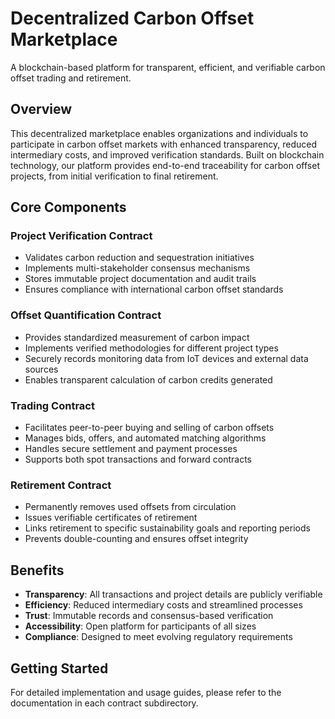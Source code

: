 # Decentralized Carbon Offset Marketplace

A blockchain-based platform for transparent, efficient, and verifiable carbon offset trading and retirement.

## Overview

This decentralized marketplace enables organizations and individuals to participate in carbon offset markets with enhanced transparency, reduced intermediary costs, and improved verification standards. Built on blockchain technology, our platform provides end-to-end traceability for carbon offset projects, from initial verification to final retirement.

## Core Components

### Project Verification Contract
- Validates carbon reduction and sequestration initiatives
- Implements multi-stakeholder consensus mechanisms
- Stores immutable project documentation and audit trails
- Ensures compliance with international carbon offset standards

### Offset Quantification Contract
- Provides standardized measurement of carbon impact
- Implements verified methodologies for different project types
- Securely records monitoring data from IoT devices and external data sources
- Enables transparent calculation of carbon credits generated

### Trading Contract
- Facilitates peer-to-peer buying and selling of carbon offsets
- Manages bids, offers, and automated matching algorithms
- Handles secure settlement and payment processes
- Supports both spot transactions and forward contracts

### Retirement Contract
- Permanently removes used offsets from circulation
- Issues verifiable certificates of retirement
- Links retirement to specific sustainability goals and reporting periods
- Prevents double-counting and ensures offset integrity

## Benefits

- **Transparency**: All transactions and project details are publicly verifiable
- **Efficiency**: Reduced intermediary costs and streamlined processes
- **Trust**: Immutable records and consensus-based verification
- **Accessibility**: Open platform for participants of all sizes
- **Compliance**: Designed to meet evolving regulatory requirements

## Getting Started

For detailed implementation and usage guides, please refer to the documentation in each contract subdirectory.
